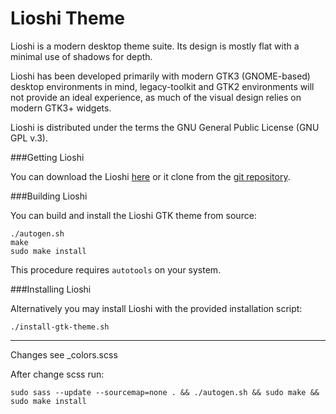 Lioshi Theme
===========

Lioshi is a modern desktop theme suite. Its design is mostly flat with a minimal use of shadows for depth.

Lioshi has been developed primarily with modern GTK3 (GNOME-based) desktop environments in mind, legacy-toolkit and GTK2 environments will not provide an ideal experience, as much of the visual design relies on modern GTK3+ widgets.

Lioshi is distributed under the terms the GNU General Public License (GNU GPL v.3).

###Getting Lioshi

You can download the Lioshi [here](http://lioshi.com) or it clone from the [git repository](https://github.com/lioshi/lioshi-gtk-theme).

###Building Lioshi

You can build and install the Lioshi GTK theme from source:

    ./autogen.sh
    make
    sudo make install

This procedure requires ```autotools``` on your system.

###Installing Lioshi

Alternatively you may install Lioshi with the provided installation script:

    ./install-gtk-theme.sh

-----------



Changes
see _colors.scss

After change scss run:

    sudo sass --update --sourcemap=none . && ./autogen.sh && sudo make && sudo make install
